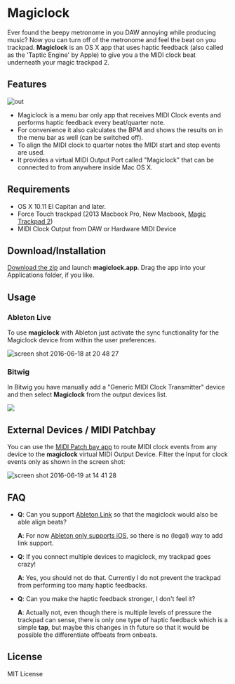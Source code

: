 # Magiclock

Ever found the beepy metronome in you DAW annoying while producing music? Now you can turn off of the metronome and feel the beat on you trackpad. __Magiclock__ is an OS X app that uses haptic feedback (also called as the 'Taptic Engine' by Apple) to give you a the MIDI clock beat underneath your magic trackpad 2.

## Features

![out](https://cloud.githubusercontent.com/assets/72940/16177370/e492626a-362a-11e6-9f66-2291040f98c1.gif)

* Magiclock is a menu bar only app that
receives MIDI Clock events and performs haptic feedback every beat/quarter note.
* For convenience it also calculates the BPM and shows the results on in the menu bar as well (can be switched off).
* To align the MIDI clock to quarter notes the MIDI start and stop events are used.
* It provides a virtual MIDI Output Port called "Magiclock" that can be connected to from anywhere inside Mac OS X.

## Requirements

* OS X 10.11 El Capitan and later.
* Force Touch trackpad (2013 Macbook Pro, New Macbook, [Magic Trackpad 2](http://www.apple.com/magic-accessories/))
* MIDI Clock Output from DAW or Hardware MIDI Device


## Download/Installation

[Download the zip](https://github.com/faroit/magiclock/releases/download/v0.1/magiclock_v01.zip) and launch __magiclock.app__. Drag the app into your Applications folder, if you like.


## Usage

### Ableton Live

To use __magiclock__ with Ableton just activate the sync functionality for the Magiclock device from within the user preferences.

![screen shot 2016-06-18 at 20 48 27](https://cloud.githubusercontent.com/assets/72940/16173080/63252bf2-3596-11e6-9c43-cff0b5e8e557.png)

### Bitwig

In Bitwig you have manually add a "Generic MIDI Clock Transmitter" device and then select __Magiclock__ from the output devices list.

![](https://cloud.githubusercontent.com/assets/72940/16177257/f28dfce8-3626-11e6-878e-e427966dbcc9.png)

## External Devices / MIDI Patchbay

You can use the [MIDI Patch bay app](http://notahat.com/midi_patchbay/) to route MIDI clock events from any device to the __magiclock__ virtual MIDI Output Device. Filter the Input for clock events only as shown in the screen shot:

![screen shot 2016-06-19 at 14 41 28](https://cloud.githubusercontent.com/assets/72940/16177393/ff662d32-362b-11e6-978e-faff9e2920e4.png)

## FAQ

- **Q**: Can you support [Ableton Link](https://www.ableton.com/en/link/) so that the magiclock would also be able align beats?

  **A**: For now [Ableton only supports iOS](http://ableton.github.io/linkkit), so there is no (legal) way to add link support.

- **Q**: If you connect multiple devices to magiclock, my trackpad goes crazy!

  **A**: Yes, you should not do that. Currently I do not prevent the trackpad from performing too many haptic feedbacks.

- **Q**: Can you make the haptic feedback stronger, I don't feel it?

  **A**: Actually not, even though there is multiple levels of pressure the trackpad can sense, there is only one type of haptic feedback which is a simple __tap__, but maybe this changes in th future so that it would be possible the differentiate offbeats from onbeats.

## License

MIT License
